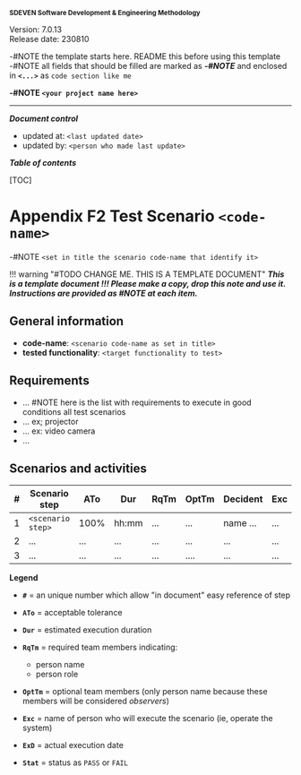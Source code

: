 <small>**SDEVEN Software Development & Engineering Methodology**</small>

Version: 7.0.13<br>
Release date: 230810



-#NOTE the template starts here. README this before using this template<br>
-#NOTE all fields that should be filled are marked as ***-#NOTE*** and enclosed in ***`<...>`*** as `code section like me`


**-#NOTE `<your project name here>`**

***

***Document control***

* updated at: `<last updated date>`<br>
* updated by: `<person who made last update>`



***Table of contents***

[TOC]



# Appendix F2 Test Scenario `<code-name>`

-#NOTE `<set in title the scenario code-name that identify it>`




!!! warning "#TODO CHANGE ME. THIS IS A TEMPLATE DOCUMENT"
    ___This is a template document !!! Please make a copy, drop this note and use it. Instructions are provided as #NOTE at each item.___




## General information

* **code-name**: `<scenario code-name as set in title>`
* **tested functionality**: `<target functionality to test>`





## Requirements

* ... #NOTE here is the list with requirements to execute in good conditions all test scenarios
* ... ex; projector
* ... ex: video camera
* ...




## Scenarios and activities


| #   | Scenario step     | ATo  | Dur    | RqTm | OptTm | Decident | Exc | ReqNt | ExD    | Stat |
| --- | ----------------- | ---- | ------ | ---- | ----- | -------- | --- | ----- | ------ | ---- |
| 1   | `<scenario step>` | 100% | hh:mm  | ...  | ...   | name ... | ... | code# | yymmdd | ...  |
| 2   | ...               | ...  | ...    | ...  | ...   | ...      | ... | ...   | ...    | ...  |
| 3   | ...               | ...  | ...    | ...  | ....  | ...      | ... | ...   | ...    | ...  |


**Legend**

* **`#`** = an unique number which allow "in document" easy reference of step
* **`ATo`** = acceptable tolerance
* **`Dur`** = estimated execution duration

* **`RqTm`** = required team members indicating:
    * person name
    * person role
* **`OptTm`** = optional team members (only person name because these members will be considered *observers*)
* **`Exc`** = name of person who will execute the scenario (ie, operate the system)
* **`ExD`** = actual execution date
* **`Stat`** = status as `PASS` or `FAIL`



